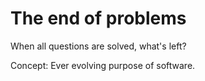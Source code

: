 # The end of problems

When all questions are solved, what's left?

Concept: Ever evolving purpose of software.
